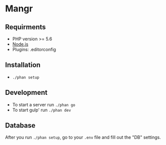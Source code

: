 # Mangr

## Requirments
- PHP version >= 5.6
- [Node.js](https://nodejs.org/en/)
- Plugins: .editorconfig

## Installation
- `./phan setup`

## Development
- To start a server run `./phan go`
- To start gulp' run `./phan dev`

## Database
After you run `./phan setup`, go to your `.env` file and fill out the "DB" settings.
